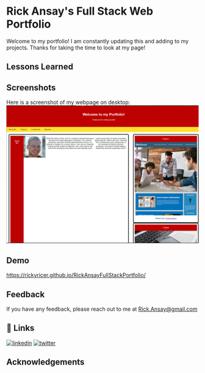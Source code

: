 
# Rick Ansay's Full Stack Web Portfolio

Welcome to my portfolio! I am constantly updating this and adding to my projects. Thanks for taking the time to look at my page!

## Lessons Learned


  
## Screenshots

Here is a screenshot of my webpage on desktop:
![Screenshot of Horiseon](./assets/images/week2snip.PNG)


  
## Demo

https://rickyricer.github.io/RickAnsayFullStackPortfolio/

  
## Feedback

If you have any feedback, please reach out to me at Rick.Ansay@gmail.com 

  
## 🔗 Links
[![linkedin](https://img.shields.io/badge/linkedin-0A66C2?style=for-the-badge&logo=linkedin&logoColor=white)](https://www.linkedin.com/in/rick-ansay-185201b1/)
[![twitter](https://img.shields.io/badge/twitter-1DA1F2?style=for-the-badge&logo=twitter&logoColor=white)](https://twitter.com/ricky_ricer)

  
## Acknowledgements

